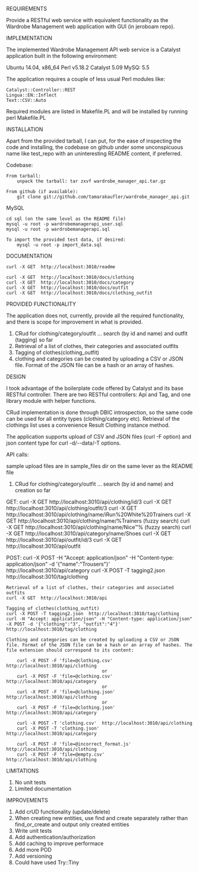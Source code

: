 REQUIREMENTS

Provide a RESTful web service with equivalent functionality as the Wardrobe Management web application with GUI (in jeroboam repo).

IMPLEMENTATION

The implemented Wardrobe Management API web service is a Catalyst application built in the following environment:

Ubuntu 14.04, x86_64
Perl v5.18.2
Catalyst 5.09
MySQ: 5.5

The application requires a couple of less usual Perl modules like:

    Catalyst::Controller::REST
    Lingua::EN::Inflect
    Text::CSV::Auto

Required modules are listed in Makefile.PL and will be installed by running 
    perl Makefile.PL

INSTALLATION

Apart from the provided tarball, I can put, for the ease of inspecting the code and installing, the codebase on github under 
some unconspicuous name like test_repo with an uninteresting README content, if preferred.

Codebase:

    From tarball:
        unpack the tarball: tar zxvf wardrobe_manager_api.tar.gz

    From github (if available):
        git clone git://github.com/tamarakaufler/wardrobe_manager_api.git

MySQL

    cd sql (on the same level as the README file)
    mysql -u root -p wardrobemanagerapi_user.sql
    mysql -u root -p wardrobemanagerapi.sql

    To import the provided test data, if desired:
        mysql -u root -p import_data.sql

DOCUMENTATION

    curl -X GET  http://localhost:3010/readme

    curl -X GET  http://localhost:3010/docs/clothing
    curl -X GET  http://localhost:3010/docs/category
    curl -X GET  http://localhost:3010/docs/outfit
    curl -X GET  http://localhost:3010/docs/clothing_outfit

PROVIDED FUNCTIONALITY

The application does not, currently, provide all the required functionality, and there is scope for improvement in what is provided.

1) CRud for clothing/category/outfit ... search (by id and name) and outfit (tagging) so far
2) Retrieval of a list of clothes, their categories and associated outfits
3) Tagging of clothes(clothing_outfit)
4) clothing and categories can be created by uploading a CSV or JSON file. Format of the JSON file can be a hash or an array of hashes.

DESIGN

I took advantage of the boilerplate code offered by Catalyst and its base RESTful controller. There are two RESTful controllers: Api and Tag,
and one library module with helper functions.

CRud implementation is done through DBIC introspection, so the same code can be used for all entity types (clothing/category etc).
Retrieval of the clothings list uses a convenience Result Clothing instance method. 

The application supports upload of CSV and JSON files (curl -F option) and json content type for curl -d/--data/-T options.  

API calls:

sample upload files are in sample_files dir on the same lever as the README file

1) CRud for clothing/category/outfit ... search (by id and name) and creation so far

GET:
    curl -X GET  http://localhost:3010/api/clothing/id/3
    curl -X GET  http://localhost:3010/api/clothing/outfit/3
    curl -X GET  http://localhost:3010/api/clothing/name/iRun%20White%20Trainers
    curl -X GET  http://localhost:3010/api/clothing/name/%Trainers    (fuzzy search)
    curl -X GET  http://localhost:3010/api/clothing/name/Nice™%       (fuzzy search)
    curl -X GET  http://localhost:3010/api/category/name/Shoes
    curl -X GET  http://localhost:3010/api/outfit/id/3
    curl -X GET  http://localhost:3010/api/outfit

POST:
    curl -X POST -H "Accept: application/json" -H "Content-type: application/json" -d '{"name":"Trousers"}'  http://localhost:3010/api/category
    curl -X POST -T tagging2.json  http://localhost:3010/tag/clothing

    Retrieval of a list of clothes, their categories and associated outfits
    curl -X GET  http://localhost:3010/api

    Tagging of clothes(clothing_outfit)
    curl -X POST -T tagging2.json  http://localhost:3010/tag/clothing 
    curl -H "Accept: application/json" -H "Content-type: application/json" -X POST -d '{"clothing":"3", "outfit":"4"}'  http://localhost:3010/tag/clothing

    Clothing and categories can be created by uploading a CSV or JSON file. Format of the JSON file can be a hash or an array of hashes. The file extension should correspond to its content:        

        curl -X POST -F 'file=@clothing.csv'  http://localhost:3010/api/clothing
                                        or
        curl -X POST -F 'file=@clothing.csv'  http://localhost:3010/api/category
                                        or
        curl -X POST -F 'file=@clothing.json'  http://localhost:3010/api/clothing
                                        or
        curl -X POST -F 'file=@clothing.json'  http://localhost:3010/api/category

        curl -X POST -T 'clothing.csv'  http://localhost:3010/api/clothing
        curl -X POST -T 'clothing.json'  http://localhost:3010/api/category

        curl -X POST -F 'file=@incorrect_format.js'  http://localhost:3010/api/clothing
        curl -X POST -F 'file=@empty.csv'  http://localhost:3010/api/clothing

LIMITATIONS

1) No unit tests
2) Limited documentation

IMPROVEMENTS 

1) Add crUD functionality (update/delete)
2) When creating new entities, use find and create separately rather than find_or_create and output only created entities
3) Write unit tests
4) Add authentication/authorization
5) Add caching to improve performace
6) Add more POD
7) Add versioning
8) Could have used Try::Tiny

